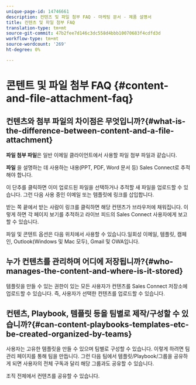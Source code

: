 ```yaml
---
unique-page-id: 14746661
description: 컨텐츠 및 파일 첨부 FAQ - 마케팅 문서 - 제품 설명서
title: 컨텐츠 및 파일 첨부 FAQ
translation-type: tm+mt
source-git-commit: 47b2fee7d146c3dc558d4bbb10070683f4cdfd3d
workflow-type: tm+mt
source-wordcount: '269'
ht-degree: 0%

---
```



# 콘텐트 및 파일 첨부 FAQ {#content-and-file-attachment-faq}

## 컨텐츠와 첨부 파일의 차이점은 무엇입니까?{#what-is-the-difference-between-content-and-a-file-attachment}

**파일 첨부 파일**&#x200B;은 일반 이메일 클라이언트에서 사용할 파일 첨부 파일과 같습니다.

**파일** 을 설명하는 데 사용하는 내용(PPT, PDF, Word 문서 등) Sales Connect로 추적해야 합니다.

이 단추를 클릭하면 이미 업로드된 파일을 선택하거나 추적할 새 파일을 업로드할 수 있습니다. 그런 다음 사용 중인 이메일 또는 템플릿에 링크를 삽입합니다.

받는 쪽 끝에서 받는 사람이 링크를 클릭하면 해당 컨텐츠가 브라우저에 채워집니다. 이렇게 하면 각 페이지 보기를 추적하고 라이브 피드의 Sales Connect 사용자에게 보고할 수 있습니다.

파일 및 콘텐트 옵션은 다음 위치에서 사용할 수 있습니다.일회성 이메일, 템플릿, 캠페인, Outlook(Windows 및 Mac 모두), Gmail 및 OWA입니다.

## 누가 컨텐츠를 관리하며 어디에 저장됩니까?{#who-manages-the-content-and-where-is-it-stored}

템플릿을 만들 수 있는 권한이 있는 모든 사용자가 컨텐츠를 Sales Connect 저장소에 업로드할 수 있습니다. 즉, 사용자가 선택한 컨텐츠를 업로드할 수 있습니다.

## 컨텐츠, Playbook, 템플릿 등을 팀별로 제작/구성할 수 있습니까?{#can-content-playbooks-templates-etc-be-created-organized-by-teams}

사용자는 고유한 템플릿을 만들 수 있으며 팀별로 구성할 수 있습니다. 이렇게 하려면 팀 관리 페이지를 통해 팀을 만듭니다. 그런 다음 팀에서 템플릿/Playbook/그룹을 공유하게 되면 사용자의 전체 구독과 달리 해당 그룹과도 공유할 수 있습니다.

조직 전체에서 컨텐츠를 공유할 수 있습니다.

